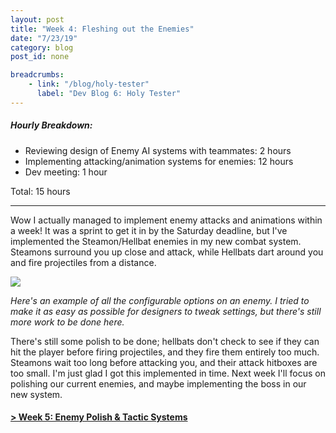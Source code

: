 ```yaml
---
layout: post
title: "Week 4: Fleshing out the Enemies"
date: "7/23/19"
category: blog
post_id: none

breadcrumbs: 
    - link: "/blog/holy-tester"
      label: "Dev Blog 6: Holy Tester"
---
```


##### Hourly Breakdown:

- Reviewing design of Enemy AI systems with teammates: 2 hours
- Implementing attacking/animation systems for enemies: 12 hours
- Dev meeting: 1 hour 

Total: 15 hours

------

Wow I actually managed to implement enemy attacks and animations within a week! It was a sprint to get it in by the Saturday deadline, but I've implemented the Steamon/Hellbat enemies in my new combat system. Steamons surround you up close and attack, while Hellbats dart around you and fire projectiles from a distance.

<div class="text-center">
    <img src="enemy-components.png" class="blog rounded mx-auto d-block" >
    <p><i>
    Here's an example of all the configurable options on an enemy. I tried to make it as easy as possible for designers to tweak settings, but there's still more work to be done here.
    </i></p>
</div>

There's still some polish to be done; hellbats don't check to see if they can hit the player before firing projectiles, and they fire them entirely too much. Steamons wait too long before attacking you, and their attack hitboxes are too small. I'm just glad I got this implemented in time. Next week I'll focus on polishing our current enemies, and maybe implementing the boss in our new system.

#### [> Week 5: Enemy Polish & Tactic Systems](/blog/holy-tester/log-5)